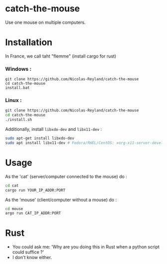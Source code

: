 # catch-the-mouse
Use one mouse on multiple computers.

# Installation
In France, we call taht "flemme" (install cargo for rust)

### Windows :
```batch
git clone https://github.com/Nicolas-Reyland/catch-the-mouse
cd catch-the-mouse
install.bat
```

### Linux :
```bash
git clone https://github.com/Nicolas-Reyland/catch-the-mouse
cd catch-the-mouse
./install.sh
```

Additionally, install `libxdo-dev` and `libx11-dev` :
```bash
sudo apt-get install libxdo-dev
sudo apt install libx11-dev # Fedora/RHEL/CentOS: xorg-x11-server-devel
```

# Usage
As the 'cat' (server/computer connected to the mouse) do :
```bash
cd cat
cargo run YOUR_IP_ADDR:PORT
```

As the 'mouse' (client/computer without a mouse) do :
```bash
cd mouse
argo run CAT_IP_ADDR:PORT
```

# Rust
- You could ask me: 'Why are you doing this in Rust when a python script could suffice ?'
- I don't know either.
